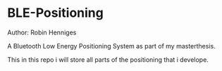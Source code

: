 BLE-Positioning
===============

Author: Robin Henniges

A Bluetooth Low Energy Positioning System as part of my masterthesis.


This in this repo i will store all parts of the positioning that i develope.
